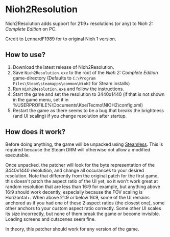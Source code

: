# Nioh2Resolution

Nioh2Resolution adds support for 21:9+ resolutions (or any) to *Nioh 2: Complete Edition* on PC.

Credit to  LennardF1989 for to original Nioh 1 version.

## How to use?

1) Download the latest release of Nioh2Resolution.
2) Save `Nioh2Resolution.exe` to the root of the *Nioh 2: Complete Edition* game-directory (Defaults to `C:\Program Files\Steam\steamapps\common\Nioh2` for Steam installs)
3) Run `Nioh2Resolution.exe` and follow the instructions.
4) Start the game and set the resolution to 3440x1440 (if that is not shown in the game menu, set it in %USERPROFILE%\Documents\KoeiTecmo\NIOH2\config.xml)
5) Restart the game as there seems to be a bug that breaks the brightness (and UI scaling) if you change resolution after startup.

## How does it work?

Before doing anything, the game will be unpacked using [Steamless](https://github.com/atom0s/Steamless). This is required because the Steam DRM will otherwise not allow a modified executable.

Once unpacked, the patcher will look for the byte representation of the 3440x1440 resolution, and change all occurances to your desired resolution.
Note that differently from the original patch for the first game, this doesn't patch the aspect ratio of the UI yet, so it won't work great at random resolution that are less than 16:9 for example, but anything above 16:9 should work decently, especially because the FOV scaling is Horizontal+.
When above 21:9 or below 16:9, some of the UI remains anchored as if you had one of these 2 aspect ratios (the closest one), some other anchors to your custom aspect ratio correctly. Some other UI scales its size incorrectly, but none of them break the game or become invisible. Loading screens and cutscenes seem fine.

In theory, this patcher should work for any version of the game.
